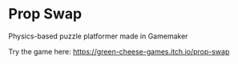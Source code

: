 # Prop Swap
 Physics-based puzzle platformer made in Gamemaker
 
 Try the game here: https://green-cheese-games.itch.io/prop-swap
